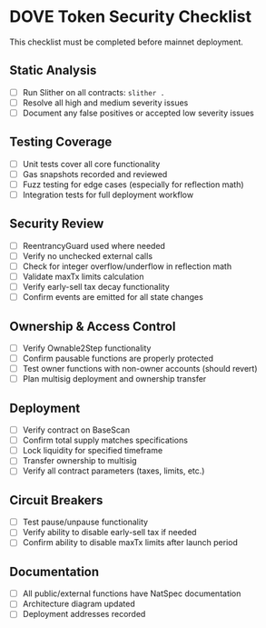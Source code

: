 # DOVE Token Security Checklist

This checklist must be completed before mainnet deployment.

## Static Analysis

- [ ] Run Slither on all contracts: `slither .`
- [ ] Resolve all high and medium severity issues
- [ ] Document any false positives or accepted low severity issues

## Testing Coverage

- [ ] Unit tests cover all core functionality
- [ ] Gas snapshots recorded and reviewed
- [ ] Fuzz testing for edge cases (especially for reflection math)
- [ ] Integration tests for full deployment workflow

## Security Review

- [ ] ReentrancyGuard used where needed
- [ ] Verify no unchecked external calls
- [ ] Check for integer overflow/underflow in reflection math
- [ ] Validate maxTx limits calculation
- [ ] Verify early-sell tax decay functionality
- [ ] Confirm events are emitted for all state changes

## Ownership & Access Control

- [ ] Verify Ownable2Step functionality
- [ ] Confirm pausable functions are properly protected
- [ ] Test owner functions with non-owner accounts (should revert)
- [ ] Plan multisig deployment and ownership transfer

## Deployment

- [ ] Verify contract on BaseScan
- [ ] Confirm total supply matches specifications
- [ ] Lock liquidity for specified timeframe
- [ ] Transfer ownership to multisig
- [ ] Verify all contract parameters (taxes, limits, etc.)

## Circuit Breakers

- [ ] Test pause/unpause functionality
- [ ] Verify ability to disable early-sell tax if needed
- [ ] Confirm ability to disable maxTx limits after launch period

## Documentation

- [ ] All public/external functions have NatSpec documentation
- [ ] Architecture diagram updated
- [ ] Deployment addresses recorded
